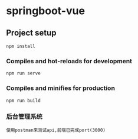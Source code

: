# springboot-vue

## Project setup
```
npm install
```

### Compiles and hot-reloads for development
```
npm run serve
```

### Compiles and minifies for production
```
npm run build
```

### 后台管理系统
```
使用postman来测试api,前端已完成port(3000)

